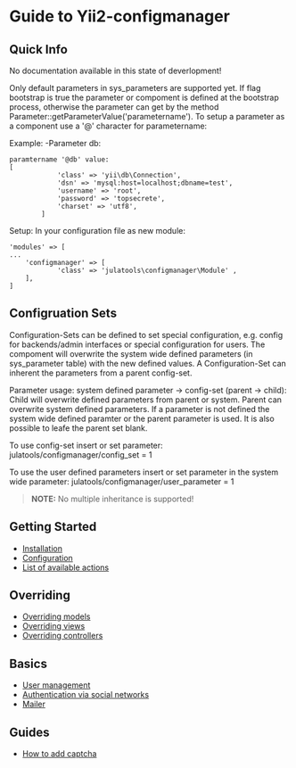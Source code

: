 Guide to Yii2-configmanager
==================

Quick Info
---------------
No documentation available in this state of deverlopment! 

Only default parameters in sys_parameters are supported yet.
If flag bootstrap is true the parameter or compoment is defined at the bootstrap process, otherwise the parameter can get by the method Parameter::getParameterValue('parametername').
To setup a parameter as a component use a '@' character for parametername:

Example:
-Parameter db:
```
paramtername '@db' value:
[
            'class' => 'yii\db\Connection',
            'dsn' => 'mysql:host=localhost;dbname=test',
            'username' => 'root',
            'password' => 'topsecrete',
            'charset' => 'utf8',
        ]
```        

Setup:
In your configuration file as new module:
```
'modules' => [
...
	'configmanager' => [
			'class' => 'julatools\configmanager\Module' ,
	],
]
```				

Configruation Sets
---------------
Configuration-Sets can be defined to set special configuration, e.g. config for backends/admin interfaces or special configuration for users. 
The compoment will overwrite the system wide defined parameters (in sys_parameter table) with the new defined values. 
A Configuration-Set can inherent the parameters from a parent config-set.

Parameter usage:
system defined parameter -> config-set (parent -> child):
Child will overwrite defined parameters from parent or system. Parent can overwrite system defined parameters. If a parameter is not defined the system wide defined paramter or the parent parameter is used. It is also possible to leafe the parent set blank.

To use config-set insert or set parameter:
julatools/configmanager/config_set = 1

To use the user defined parameters insert or set parameter in the system wide parameter:
julatools/configmanager/user_parameter = 1




> **NOTE:** No multiple inheritance is supported!

Getting Started
---------------

- [Installation](installation.md)
- [Configuration](configuration.md)
- [List of available actions](available-actions.md)

Overriding
----------

- [Overriding models](overriding-models.md)
- [Overriding views](overriding-views.md)
- [Overriding controllers](overriding-controllers.md)

Basics
------

- [User management](user-management.md)
- [Authentication via social networks](social-auth.md)
- [Mailer](mailer.md)

Guides
------

- [How to add captcha](adding-captcha.md)

